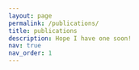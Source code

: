 ```yaml
---
layout: page
permalink: /publications/
title: publications
description: Hope I have one soon!
nav: true
nav_order: 1
---
```

<!-- _pages/publications.md -->

<div class="publications">

<!--{% bibliography -f {{ site.scholar.bibliography }} %}-->

</div>

